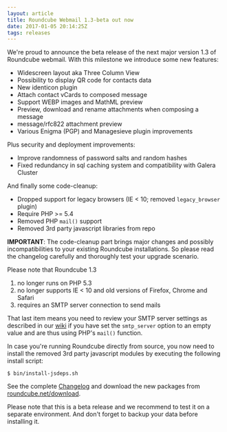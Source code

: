 ```yaml
---
layout: article
title: Roundcube Webmail 1.3-beta out now
date: 2017-01-05 20:14:25Z
tags: releases
---
```

We're proud to announce the beta release of the next major version 1.3 of Roundcube webmail.
With this milestone we introduce some new features:

* Widescreen layout aka Three Column View
* Possibility to display QR code for contacts data
* New identicon plugin
* Attach contact vCards to composed message
* Support WEBP images and MathML preview
* Preview, download and rename attachments when composing a message
* message/rfc822 attachment preview
* Various Enigma (PGP) and Managesieve plugin improvements

Plus security and deployment improvements:

* Improve randomness of password salts and random hashes
* Fixed redundancy in sql caching system and compatibility with Galera Cluster

And finally some code-cleanup:

* Dropped support for legacy browsers (IE < 10; removed `legacy_browser` plugin)
* Require PHP >= 5.4
* Removed PHP `mail()` support
* Removed 3rd party javascript libraries from repo

**IMPORTANT**: The code-cleanup part brings major changes and possibly incompatibilities
to your existing Roundcube installations. So please read the changelog carefully
and thoroughly test your upgrade scenario.

Please note that Roundcube 1.3

1. no longer runs on PHP 5.3
2. no longer supports IE < 10 and old versions of Firefox, Chrome and Safari
3. requires an SMTP server connection to send mails

That last item means you need to review your SMTP server settings as described
in our [wiki](https://github.com/roundcube/roundcubemail/wiki/Configuration#sending-messages-via-smtp)
if you have set the `smtp_server` option to an empty value and are thus using PHP's `mail()` function.

In case you're running Roundcube directly from source, you now need to install
the removed 3rd party javascript modules by executing the following install script:

    $ bin/install-jsdeps.sh

See the complete [Changelog](http://trac.roundcube.net/wiki/Changelog) 
and download the new packages from [roundcube.net/download](https://roundcube.net/download). 

Please note that this is a beta release and we recommend to test it on a
separate environment. And don't forget to backup your data before installing it.
